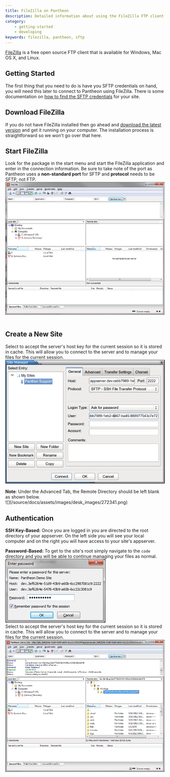 ```yaml
---
title: FileZilla on Pantheon
description: Detailed information about using the FileZilla FTP client.
category:
    - getting-started
    - developing
keywords: filezilla, pantheon, sftp
---
```

[FileZilla](http://winscp.net/eng/index.php) is a free open source FTP client that is available for Windows, Mac OS X, and Linux.

## Getting Started

The first thing that you need to do is have you SFTP credentials on hand, you will need this later to connect to Pantheon using FileZilla. There is some documentation on [how to find the SFTP credentials](/docs/articles/sites/code/developing-directly-with-sftp-mode/#sftp-connection-information) for your site.

## Download FileZilla

If you do not have FileZilla installed then go ahead and [download the latest version](https://FileZilla-project.org/) and get it running on your computer. The installation process is straightforward so we won't go over that here.

## Start FileZilla

Look for the package in the start menu and start the FileZilla application and enter in the connection information. Be sure to take note of the port as Pantheon uses a **non-standard port** for SFTP and **protocol** needs to be SFTP, not FTP.<br />
 ![start filezilla](/source/docs/assets/images/desk_images/50374.png) 

## Create a New Site

Select to accept the server's host key for the current session so it is stored in cache. This will allow you to connect to the server and to manage your files for the current session.<br />
 ![Create a saved connection](/source/docs/assets/images/desk_images/222984.png)<br />

<div class="alert alert-info" role="alert">
<strong>Note</strong>: Under the Advanced Tab, the Remote Directory should be left blank as shown below.  </div>
 ![](/source/docs/assets/images/desk_images/272341.png)  



## Authentication

**SSH Key-Based:** Once you are logged in you are directed to the root directory of your appserver. On the left side you will see your local computer and on the right you will have access to your site's appserver.  


**Password-Based:** To get to the site's root simply navigate to the `code` directory and you will be able to continue managing your files as normal.<br />
 ![enter your password](/source/docs/assets/images/desk_images/50376.png)<br />
Select to accept the server's host key for the current session so it is stored in cache. This will allow you to connect to the server and to manage your files for the current session.<br />
 ![File Manager](/source/docs/assets/images/desk_images/50377.png)

